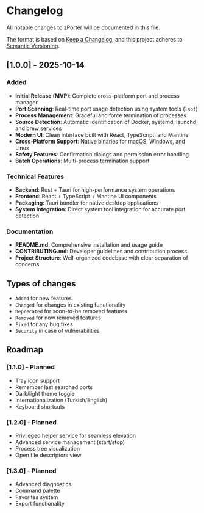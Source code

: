 # Changelog

All notable changes to zPorter will be documented in this file.

The format is based on [Keep a Changelog](https://keepachangelog.com/en/1.0.0/),
and this project adheres to [Semantic Versioning](https://semver.org/spec/v2.0.0.html).

## [1.0.0] - 2025-10-14

### Added
- **Initial Release (MVP)**: Complete cross-platform port and process manager
- **Port Scanning**: Real-time port usage detection using system tools (`lsof`)
- **Process Management**: Graceful and force termination of processes
- **Source Detection**: Automatic identification of Docker, systemd, launchd, and brew services
- **Modern UI**: Clean interface built with React, TypeScript, and Mantine
- **Cross-Platform Support**: Native binaries for macOS, Windows, and Linux
- **Safety Features**: Confirmation dialogs and permission error handling
- **Batch Operations**: Multi-process termination support

### Technical Features
- **Backend**: Rust + Tauri for high-performance system operations
- **Frontend**: React + TypeScript + Mantine UI components
- **Packaging**: Tauri bundler for native desktop applications
- **System Integration**: Direct system tool integration for accurate port detection

### Documentation
- **README.md**: Comprehensive installation and usage guide
- **CONTRIBUTING.md**: Developer guidelines and contribution process
- **Project Structure**: Well-organized codebase with clear separation of concerns

## Types of changes
- `Added` for new features
- `Changed` for changes in existing functionality
- `Deprecated` for soon-to-be removed features
- `Removed` for now removed features
- `Fixed` for any bug fixes
- `Security` in case of vulnerabilities

## Roadmap

### [1.1.0] - Planned
- Tray icon support
- Remember last searched ports
- Dark/light theme toggle
- Internationalization (Turkish/English)
- Keyboard shortcuts

### [1.2.0] - Planned
- Privileged helper service for seamless elevation
- Advanced service management (start/stop)
- Process tree visualization
- Open file descriptors view

### [1.3.0] - Planned
- Advanced diagnostics
- Command palette
- Favorites system
- Export functionality